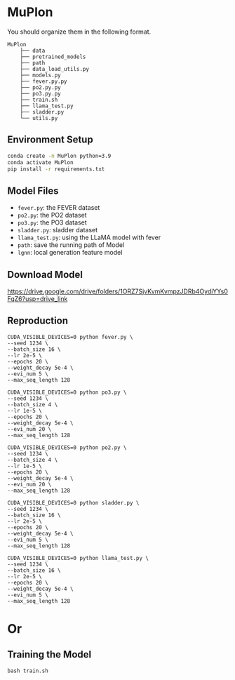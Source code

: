 # MuPlon

You should organize them in the following format.

```
MuPlon
    ├── data
    ├── pretrained_models
    ├── path
    ├── data_load_utils.py
    ├── models.py
    ├── fever.py.py
    ├── po2.py.py
    ├── po3.py.py
    ├── train.sh
    ├── llama_test.py
    ├── sladder.py
    └── utils.py
```

## Environment Setup
```bash
conda create -n MuPlon python=3.9
conda activate MuPlon
pip install -r requirements.txt
```

## Model Files

- `fever.py`: the FEVER dataset 
- `po2.py`: the PO2 dataset
- `po3.py`: the PO3 dataset
- `sladder.py`: sladder dataset
- `llama_test.py`: using the LLaMA model with fever
- `path`: save the running path of Model
- `lgnn`: local generation feature model

## Download Model

https://drive.google.com/drive/folders/1ORZ7SjvKvmKvmpzJDRb4OydiYYs0FqZ6?usp=drive_link

## Reproduction

```
CUDA_VISIBLE_DEVICES=0 python fever.py \
--seed 1234 \
--batch_size 16 \
--lr 2e-5 \
--epochs 20 \
--weight_decay 5e-4 \
--evi_num 5 \
--max_seq_length 128
```

```
CUDA_VISIBLE_DEVICES=0 python po3.py \
--seed 1234 \
--batch_size 4 \
--lr 1e-5 \
--epochs 20 \
--weight_decay 5e-4 \
--evi_num 20 \
--max_seq_length 128 
```

```
CUDA_VISIBLE_DEVICES=0 python po2.py \
--seed 1234 \
--batch_size 4 \
--lr 1e-5 \
--epochs 20 \
--weight_decay 5e-4 \
--evi_num 20 \
--max_seq_length 128
```

```
CUDA_VISIBLE_DEVICES=0 python sladder.py \
--seed 1234 \
--batch_size 16 \
--lr 2e-5 \
--epochs 20 \
--weight_decay 5e-4 \
--evi_num 5 \
--max_seq_length 128
```

```
CUDA_VISIBLE_DEVICES=0 python llama_test.py \
--seed 1234 \
--batch_size 16 \
--lr 2e-5 \
--epochs 20 \
--weight_decay 5e-4 \
--evi_num 5 \
--max_seq_length 128
```
# Or

## Training the Model
```
bash train.sh
```
